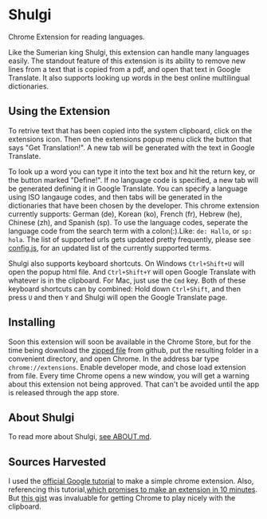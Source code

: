# Shulgi
Chrome Extension for reading languages.

Like the Sumerian king Shulgi, this extension can handle many languages
easily. The standout feature of this extension is its ability to remove new
lines from a text that is copied from a pdf, and open that text in Google
Translate. It also supports looking up words in the best online
multilingual dictionaries. 

## Using the Extension 

To retrive text that has been copied into the system clipboard, click on the
extensions icon. Then on the extensions popup menu click the button that says
"Get Translation!". A new tab will be generated with the text in Google Translate. 

To look up a word you can type it into the text box and hit the return key, or
the button marked "Define!". If no language code is specified, a new tab will
be generated defining it in Google Translate. You can specify a language using
ISO langauge codes, and then tabs will be generated in the dictionaries that
have been chosen by the developer. This chrome extension currently supports:
German (de), Korean (ko), French (fr), Hebrew (he), Chinese (zh), and
Spanish (sp). To use the language codes, seperate the language code from the
search term with a colon(:).Like: `de: Hallo`, or `sp: hola`. The list of
supported urls gets updated pretty frequently, please see
[config.js](config.js), for an updated list of the currently supported terms.

Shulgi also supports keyboard shortcuts. On Windows `Ctrl+Shift+U` will open
the popup html file. And `Ctrl+Shift+Y` will open Google Translate with
whatever is in the clipboard. For Mac, just use the `Cmd` key. Both of these
keyboard shortcuts can by combined: Hold down `Ctrl+Shift`, and then press `U` 
and then `Y` and Shulgi will open the Google Translate page. 

## Installing

Soon this extension will soon be available in the Chrome Store, but
for the time being download the [zipped file][GitZip] from github, put the resulting
folder in a convenient directory, and open Chrome. In the address bar type
`chrome://extensions`. Enable developer mode, and chose load extension from
file. Every time Chrome opens a new window, you will get a warning about this
extension not being approved. That can't be avoided until the app is released
through the app store.

## About Shulgi 

To read more about Shulgi, [see ABOUT.md](ABOUT.md).

## Sources Harvested 

I used the [official Google tutorial][chrometut] to make a simple chrome
extension.  Also, referencing this tutorial,[which promises to make an
extension in 10 minutes][tenmin]. But [this gist][clipboardgist] was
invaluable for getting Chrome to play nicely with the clipboard.


[GitZip]: https://github.com/e2dubba/shulgi/archive/master.zip "Github Zip file"
[chrometut]: https://developer.chrome.com/extensions/getstarted "Chrome Tutorial"
[tenmin]: https://www.sitepoint.com/create-chrome-extension-10-minutes-flat/ "Ten Min Tutorial"
[clipboardgist]: https://gist.github.com/srsudar/e9a41228f06f32f272a2#file-background-js "Gist"

